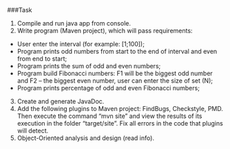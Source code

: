 ###Task

1. Compile and run java app from console.
2. Write program (Maven project), which will pass requirements:
- User enter the interval (for example: [1;100]);
- Program prints odd numbers from start to the end of interval and even from end to start;
- Program prints the sum of odd and even numbers;
- Program build Fibonacci numbers: F1 will be the biggest odd number and F2 – the biggest 
even number, user can enter the size of set (N);
- Program prints percentage of odd and even Fibonacci numbers;
3. Create and generate JavaDoc.
4. Add the following plugins to Maven project: FindBugs, Checkstyle, PMD. Then execute 
the command “mvn site” and view the results of its execution in the folder “target/site”. 
Fix all errors in the code that plugins will detect.  
5. Object-Oriented analysis and design (read info).
